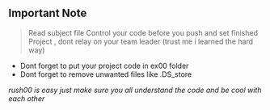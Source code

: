 ## Important Note

> Read subject file 
> Control your code before you push and set finished Project , dont relay on your team leader (trust me i learned the hard way)

- Dont forget to put your project code in ex00 folder
- Dont forget to remove unwanted files like .DS_store

*rush00 is easy just make sure you all understand the code and be cool with each other*
